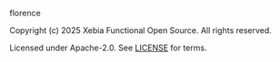 [comment]: <> (Don't edit this file!)
[comment]: <> (It is automatically updated after every release of https://github.com/47degrees/.github)
[comment]: <> (If you want to suggest a change, please open a PR or issue in that repository)

florence

Copyright (c) 2025 Xebia Functional Open Source. All rights reserved.

Licensed under Apache-2.0. See [LICENSE](LICENSE.md) for terms.